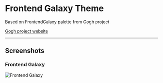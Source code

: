 # Frontend Galaxy Theme

Based on FrontendGalaxy palette from Gogh project

[Gogh project website](https://mayccoll.github.io/Gogh/)

---

## Screenshots
### Frontend Galaxy
![Frontend Galaxy](https://i.imgur.com/ExB5nTq.png)